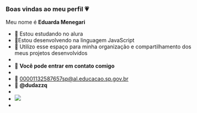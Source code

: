 ### Boas vindas ao meu perfil 💗

Meu nome é **Eduarda Menegari**

- 📖 Estou estudando no alura 
- 🔭Estou desenvolvendo na linguagem JavaScript
- 🌱 Utilizo esse espaço para minha organização e compartilhamento dos meus projetos desenvolvidos 
-
- 📧 **Você pode entrar em contato comigo**
-
- 🤔 00001132587657sp@al.educacao.sp.gov.br
- 💬 **@dudazzq**
- 
-  ![](https://media1.tenor.com/m/7TY2lSimCP4AAAAd/turn-around-jacob-black.gif)
-  
